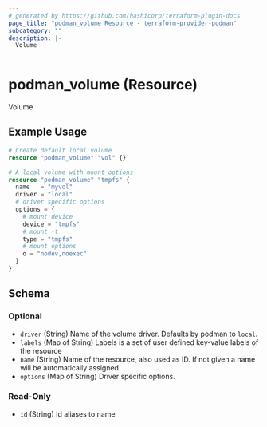 ```yaml
---
# generated by https://github.com/hashicorp/terraform-plugin-docs
page_title: "podman_volume Resource - terraform-provider-podman"
subcategory: ""
description: |-
  Volume
---
```


# podman_volume (Resource)

Volume

## Example Usage

```terraform
# Create default local volume
resource "podman_volume" "vol" {}

# A local volume with mount options
resource "podman_volume" "tmpfs" {
  name   = "myvol"
  driver = "local"
  # driver specific options
  options = {
    # mount device
    device = "tmpfs"
    # mount -t
    type = "tmpfs"
    # mount options
    o = "nodev,noexec"
  }
}
```

<!-- schema generated by tfplugindocs -->
## Schema

### Optional

- `driver` (String) Name of the volume driver. Defaults by podman to `local`.
- `labels` (Map of String) Labels is a set of user defined key-value labels of the resource
- `name` (String) Name of the resource, also used as ID. If not given a name will be automatically assigned.
- `options` (Map of String) Driver specific options.

### Read-Only

- `id` (String) Id aliases to name


